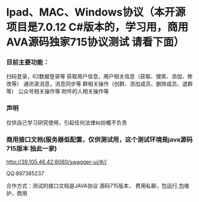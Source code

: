 # Ipad、MAC、Windows协议（本开源项目是7.0.12 C#版本的，学习用，商用AVA源码独家715协议测试 请看下面）


### 目前主要功能：
扫码登录，62数据登录等
获取用户信息，用户相关信息（获取、搜索、添加、修改等）
通讯录消息，消息同步等
群相关操作（创群、添加成员、删除成员、退群等）
公众号相关操作等
附件的人相关操作等

### 声明
仅供自己学习研究使用，引起任何法律纠纷概不负责

### 商用接口文档(服务器低配置，仅供测试用，这个测试环境是java源码715版本 独此一家)
<a href="http://39.105.46.42:8080/swagger-ui/#/" target="_blank">http://39.105.46.42:8080/swagger-ui/#//</a>


QQ:897385237

合作方式：测试的接口文档是JAVA协议 源码715版本，  费用私聊，包运行,包维护，商用




